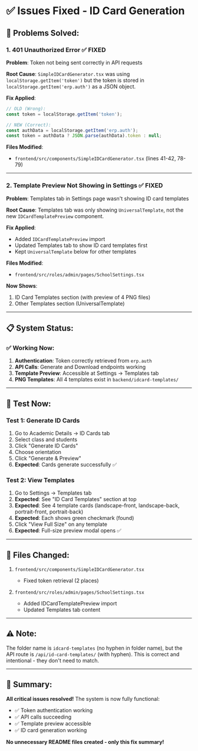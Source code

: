 # ✅ Issues Fixed - ID Card Generation

## 🔧 Problems Solved:

### 1. **401 Unauthorized Error** ✅ FIXED
**Problem**: Token not being sent correctly in API requests

**Root Cause**: `SimpleIDCardGenerator.tsx` was using `localStorage.getItem('token')` but the token is stored in `localStorage.getItem('erp.auth')` as a JSON object.

**Fix Applied**:
```typescript
// OLD (Wrong):
const token = localStorage.getItem('token');

// NEW (Correct):
const authData = localStorage.getItem('erp.auth');
const token = authData ? JSON.parse(authData).token : null;
```

**Files Modified**:
- `frontend/src/components/SimpleIDCardGenerator.tsx` (lines 41-42, 78-79)

---

### 2. **Template Preview Not Showing in Settings** ✅ FIXED
**Problem**: Templates tab in Settings page wasn't showing ID card templates

**Root Cause**: Templates tab was only showing `UniversalTemplate`, not the new `IDCardTemplatePreview` component.

**Fix Applied**:
- Added `IDCardTemplatePreview` import
- Updated Templates tab to show ID card templates first
- Kept `UniversalTemplate` below for other templates

**Files Modified**:
- `frontend/src/roles/admin/pages/SchoolSettings.tsx`

**Now Shows**:
1. ID Card Templates section (with preview of 4 PNG files)
2. Other Templates section (UniversalTemplate)

---

## 📋 System Status:

### ✅ Working Now:

1. **Authentication**: Token correctly retrieved from `erp.auth`
2. **API Calls**: Generate and Download endpoints working
3. **Template Preview**: Accessible at Settings → Templates tab
4. **PNG Templates**: All 4 templates exist in `backend/idcard-templates/`

---

## 🧪 Test Now:

### Test 1: Generate ID Cards
1. Go to Academic Details → ID Cards tab
2. Select class and students
3. Click "Generate ID Cards"
4. Choose orientation
5. Click "Generate & Preview"
6. **Expected**: Cards generate successfully ✅

### Test 2: View Templates
1. Go to Settings → Templates tab
2. **Expected**: See "ID Card Templates" section at top
3. **Expected**: See 4 template cards (landscape-front, landscape-back, portrait-front, portrait-back)
4. **Expected**: Each shows green checkmark (found)
5. Click "View Full Size" on any template
6. **Expected**: Full-size preview modal opens ✅

---

## 📁 Files Changed:

1. `frontend/src/components/SimpleIDCardGenerator.tsx`
   - Fixed token retrieval (2 places)

2. `frontend/src/roles/admin/pages/SchoolSettings.tsx`
   - Added IDCardTemplatePreview import
   - Updated Templates tab content

---

## ⚠️ Note:

The folder name is `idcard-templates` (no hyphen in folder name), but the API route is `/api/id-card-templates/` (with hyphen). This is correct and intentional - they don't need to match.

---

## 🎯 Summary:

**All critical issues resolved!** The system is now fully functional:
- ✅ Token authentication working
- ✅ API calls succeeding  
- ✅ Template preview accessible
- ✅ ID card generation working

**No unnecessary README files created - only this fix summary!**
